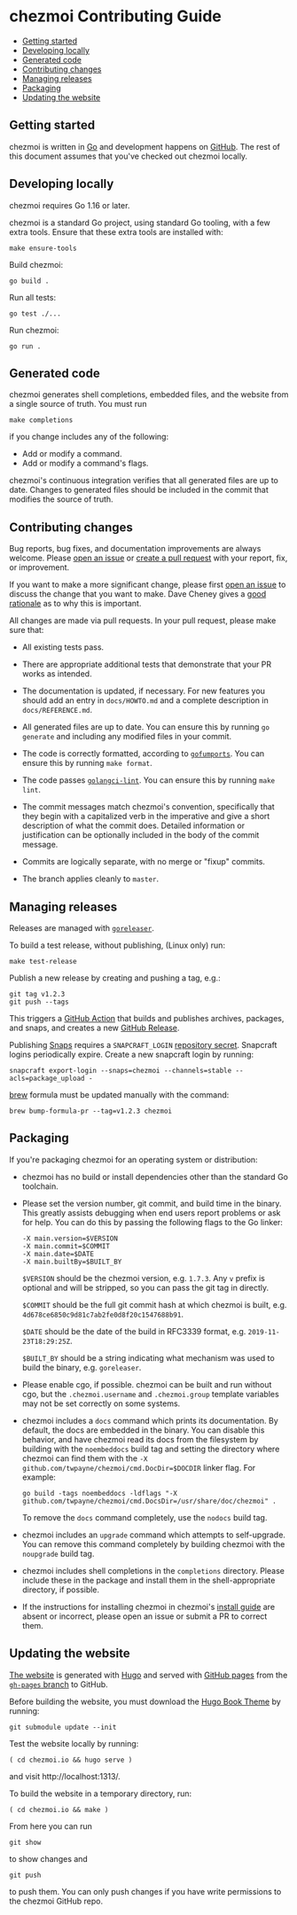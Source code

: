# chezmoi Contributing Guide

<!--- toc --->
* [Getting started](#getting-started)
* [Developing locally](#developing-locally)
* [Generated code](#generated-code)
* [Contributing changes](#contributing-changes)
* [Managing releases](#managing-releases)
* [Packaging](#packaging)
* [Updating the website](#updating-the-website)

## Getting started

chezmoi is written in [Go](https://golang.org) and development happens on
[GitHub](https://github.com). The rest of this document assumes that you've
checked out chezmoi locally.

## Developing locally

chezmoi requires Go 1.16 or later.

chezmoi is a standard Go project, using standard Go tooling, with a few extra
tools. Ensure that these extra tools are installed with:

    make ensure-tools

Build chezmoi:

    go build .

Run all tests:

    go test ./...

Run chezmoi:

    go run .

## Generated code

chezmoi generates shell completions, embedded files, and the website from a
single source of truth. You must run

    make completions

if you change includes any of the following:

* Add or modify a command.
* Add or modify a command's flags.

chezmoi's continuous integration verifies that all generated files are up to
date. Changes to generated files should be included in the commit that modifies
the source of truth.

## Contributing changes

Bug reports, bug fixes, and documentation improvements are always welcome.
Please [open an issue](https://github.com/twpayne/chezmoi/issues/new/choose) or
[create a pull
request](https://help.github.com/en/articles/creating-a-pull-request) with your
report, fix, or improvement.

If you want to make a more significant change, please first [open an
issue](https://github.com/twpayne/chezmoi/issues/new/choose) to discuss the
change that you want to make. Dave Cheney gives a [good
rationale](https://dave.cheney.net/2019/02/18/talk-then-code) as to why this is
important.

All changes are made via pull requests. In your pull request, please make sure
that:

* All existing tests pass.

* There are appropriate additional tests that demonstrate that your PR works as
  intended.

* The documentation is updated, if necessary. For new features you should add an
  entry in `docs/HOWTO.md` and a complete description in `docs/REFERENCE.md`.

* All generated files are up to date. You can ensure this by running `go
  generate` and including any modified files in your commit.

* The code is correctly formatted, according to
  [`gofumports`](https://mvdan.cc/gofumpt/gofumports). You can ensure this by
  running `make format`.

* The code passes [`golangci-lint`](https://github.com/golangci/golangci-lint).
  You can ensure this by running `make lint`.

* The commit messages match chezmoi's convention, specifically that they begin
  with a capitalized verb in the imperative and give a short description of what
  the commit does. Detailed information or justification can be optionally
  included in the body of the commit message.

* Commits are logically separate, with no merge or "fixup" commits.

* The branch applies cleanly to `master`.

## Managing releases

Releases are managed with [`goreleaser`](https://goreleaser.com/).

To build a test release, without publishing, (Linux only) run:

    make test-release

Publish a new release by creating and pushing a tag, e.g.:

    git tag v1.2.3
    git push --tags

This triggers a [GitHub Action](https://github.com/twpayne/chezmoi/actions) that
builds and publishes archives, packages, and snaps, and creates a new [GitHub
Release](https://github.com/twpayne/chezmoi/releases).

Publishing [Snaps](https://snapcraft.io/) requires a `SNAPCRAFT_LOGIN`
[repository
secret](https://github.com/twpayne/chezmoi/settings/secrets/actions). Snapcraft
logins periodically expire. Create a new snapcraft login by running:

    snapcraft export-login --snaps=chezmoi --channels=stable --acls=package_upload -

[brew](https://brew.sh/) formula must be updated manually with the command:

    brew bump-formula-pr --tag=v1.2.3 chezmoi

## Packaging

If you're packaging chezmoi for an operating system or distribution:

* chezmoi has no build or install dependencies other than the standard Go
  toolchain.

* Please set the version number, git commit, and build time in the binary. This
  greatly assists debugging when end users report problems or ask for help. You
  can do this by passing the following flags to the Go linker:

  ```
  -X main.version=$VERSION
  -X main.commit=$COMMIT
  -X main.date=$DATE
  -X main.builtBy=$BUILT_BY
  ```

  `$VERSION` should be the chezmoi version, e.g. `1.7.3`. Any `v` prefix is
  optional and will be stripped, so you can pass the git tag in directly.

  `$COMMIT` should be the full git commit hash at which chezmoi is built, e.g.
  `4d678ce6850c9d81c7ab2fe0d8f20c1547688b91`.

  `$DATE` should be the date of the build in RFC3339 format, e.g.
  `2019-11-23T18:29:25Z`.

  `$BUILT_BY` should be a string indicating what mechanism was used to build the
  binary, e.g. `goreleaser`.

* Please enable cgo, if possible. chezmoi can be built and run without cgo, but
  the `.chezmoi.username` and `.chezmoi.group` template variables may not be set
  correctly on some systems.

* chezmoi includes a `docs` command which prints its documentation. By default,
  the docs are embedded in the binary. You can disable this behavior, and have
  chezmoi read its docs from the filesystem by building with the `noembeddocs`
  build tag and setting the directory where chezmoi can find them with the `-X
  github.com/twpayne/chezmoi/cmd.DocDir=$DOCDIR` linker flag. For example:

  ```
  go build -tags noembeddocs -ldflags "-X github.com/twpayne/chezmoi/cmd.DocsDir=/usr/share/doc/chezmoi" .
  ```

  To remove the `docs` command completely, use the `nodocs` build tag.

* chezmoi includes an `upgrade` command which attempts to self-upgrade. You can
  remove this command completely by building chezmoi with the `noupgrade` build
  tag.

* chezmoi includes shell completions in the `completions` directory. Please
  include these in the package and install them in the shell-appropriate
  directory, if possible.

* If the instructions for installing chezmoi in chezmoi's [install
  guide](https://github.com/twpayne/chezmoi/blob/master/docs/INSTALL.md) are
  absent or incorrect, please open an issue or submit a PR to correct them.

## Updating the website

[The website](https://chezmoi.io) is generated with [Hugo](https://gohugo.io/)
and served with [GitHub pages](https://pages.github.com/) from the [`gh-pages`
branch](https://github.com/twpayne/chezmoi/tree/gh-pages) to GitHub.

Before building the website, you must download the [Hugo Book
Theme](https://github.com/alex-shpak/hugo-book) by running:

    git submodule update --init

Test the website locally by running:

    ( cd chezmoi.io && hugo serve )

and visit http://localhost:1313/.

To build the website in a temporary directory, run:

    ( cd chezmoi.io && make )

From here you can run

    git show

to show changes and

    git push

to push them. You can only push changes if you have write permissions to the
chezmoi GitHub repo.
